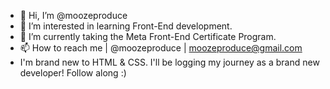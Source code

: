 - 👋 Hi, I’m @moozeproduce
- 👀 I’m interested in learning Front-End development.
- 🌱 I’m currently taking the Meta Front-End Certificate Program.
- 📫 How to reach me | @moozeproduce | moozeproduce@gmail.com
- I'm brand new to HTML & CSS. I'll be logging my journey as a brand new developer! Follow along :)
<!---
moozeproduce/moozeproduce is a ✨ special ✨ repository because its `README.md` (this file) appears on your GitHub profile.
You can click the Preview link to take a look at your changes.
--->
